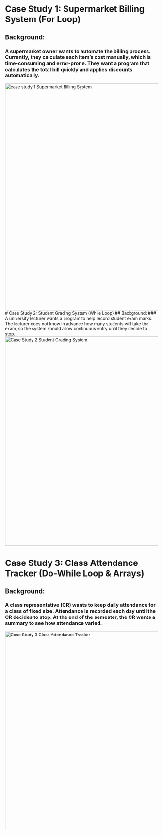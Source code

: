 # Case Study 1: Supermarket Billing System (For Loop)
## Background:
### A supermarket owner wants to automate the billing process. Currently, they calculate each item’s cost manually, which is time-consuming and error-prone. They want a program that calculates the total bill quickly and applies discounts automatically.

<img width="1338" height="747" alt="case study 1 Supermarket Billing System" src="https://github.com/user-attachments/assets/92dc68dc-56a0-4044-bb5a-31fe91d97870" />
# Case Study 2: Student Grading System (While Loop)
## Background:
### A university lecturer wants a program to help record student exam marks. The lecturer does not know in advance how many students will take the exam, so the system should allow continuous entry until they decide to stop.

<img width="1237" height="689" alt="Case Study 2 Student Grading System" src="https://github.com/user-attachments/assets/bde06bdb-64a2-4895-8386-080e37b8a692" />

# Case Study 3: Class Attendance Tracker (Do-While Loop & Arrays)
## Background:
### A class representative (CR) wants to keep daily attendance for a class of fixed size. Attendance is recorded each day until the CR decides to stop. At the end of the semester, the CR wants a summary to see how attendance varied.

<img width="1241" height="653" alt="Case Study 3 Class Attendance Tracker" src="https://github.com/user-attachments/assets/ca2b2c9d-fda7-4d70-8c78-7230ef86307e" />
